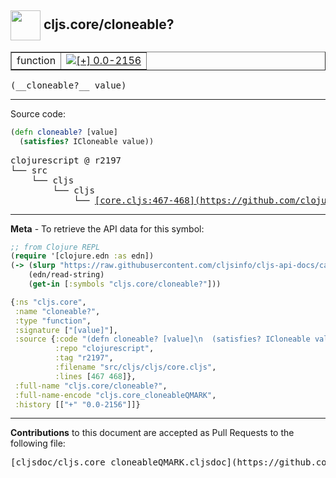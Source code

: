## <img width="48px" valign="middle" src="http://i.imgur.com/Hi20huC.png"> cljs.core/cloneable?

 <table border="1">
<tr>

<td>function</td>
<td><a href="https://github.com/cljsinfo/cljs-api-docs/tree/0.0-2156"><img valign="middle" alt="[+] 0.0-2156" src="https://img.shields.io/badge/+-0.0--2156-lightgrey.svg"></a> </td>
</tr>
</table>

 <samp>
(__cloneable?__ value)<br>
</samp>

---





Source code:

```clj
(defn cloneable? [value]
  (satisfies? ICloneable value))
```

 <pre>
clojurescript @ r2197
└── src
    └── cljs
        └── cljs
            └── <ins>[core.cljs:467-468](https://github.com/clojure/clojurescript/blob/r2197/src/cljs/cljs/core.cljs#L467-L468)</ins>
</pre>


---

__Meta__ - To retrieve the API data for this symbol:

```clj
;; from Clojure REPL
(require '[clojure.edn :as edn])
(-> (slurp "https://raw.githubusercontent.com/cljsinfo/cljs-api-docs/catalog/cljs-api.edn")
    (edn/read-string)
    (get-in [:symbols "cljs.core/cloneable?"]))
```

```clj
{:ns "cljs.core",
 :name "cloneable?",
 :type "function",
 :signature ["[value]"],
 :source {:code "(defn cloneable? [value]\n  (satisfies? ICloneable value))",
          :repo "clojurescript",
          :tag "r2197",
          :filename "src/cljs/cljs/core.cljs",
          :lines [467 468]},
 :full-name "cljs.core/cloneable?",
 :full-name-encode "cljs.core_cloneableQMARK",
 :history [["+" "0.0-2156"]]}

```

---

__Contributions__ to this document are accepted as Pull Requests to the following file:

 <pre>
[cljsdoc/cljs.core_cloneableQMARK.cljsdoc](https://github.com/cljsinfo/cljs-api-docs/blob/master/cljsdoc/cljs.core_cloneableQMARK.cljsdoc)
</pre>

